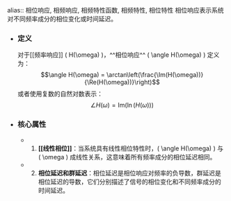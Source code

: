 alias:: 相位响应, 相频响应, 相频特性函数, 相频特性, 相位特性
相位响应表示系统对不同频率成分的相位变化或时间延迟。

- ### 定义
  对于[[频率响应]] \( H(\omega) \)，^^相位响应^^ \( \angle H(\omega) \) 定义为：
  $$\angle H(\omega) = \arctan\left(\frac{\Im(H(\omega))}{\Re(H(\omega))}\right)$$
  或者使用复数的自然对数表示：
  $$\angle H(\omega) = \text{Im}\left(\ln(H(\omega))\right)$$
- ### 核心属性
	- 1. **[[线性相位]]**：当系统具有线性相位特性时，\( \angle H(\omega) \) 与 \( \omega \) 成线性关系，这意味着所有频率成分的相位延迟相同。
	- 2. **相位延迟和群延迟**：相位延迟是相位响应对频率的负导数，群延迟是相位延迟的导数，它们分别描述了信号的相位变化和不同频率成分的时间延迟。